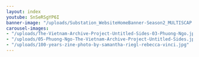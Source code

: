 ```yaml
---
layout: index
youtube: SnSeRSgYP6I
banner-image: "/uploads/Substation_WebsiteHomeBanner-Season2_MULTISCAP.gif"
carousel-images:
- "/uploads/The-Vietnam-Archive-Project-Untitled-Sides-03-Phuong-Ngo.jpg"
- "/uploads/05-Phuong-Ngo-The-Vietnam-Archive-Project-Untitled-Sides.jpg"
- "/uploads/100-years-zine-photo-by-samantha-riegl-rebecca-vinci.jpg"
---
```


